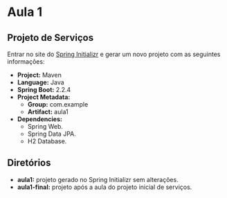 # Aula 1

## Projeto de Serviços

Entrar no site do [Spring Initializr](https://start.spring.io/) e gerar um novo projeto com as seguintes informações:

* **Project:** Maven
* **Language:** Java
* **Spring Boot:** 2.2.4
* **Project Metadata:**
  * **Group:** com.example
  * **Artifact:** aula1
* **Dependencies:**
  * Spring Web.
  * Spring Data JPA.
  * H2 Database.

## Diretórios

* **aula1:** projeto gerado no Spring Initializr sem alterações.
* **aula1-final:** projeto após a aula do projeto inicial de serviços.